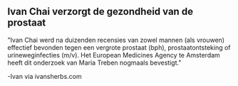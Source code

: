 <h2>Ivan Chai verzorgt de gezondheid van de prostaat</h2>

"Ivan Chai werd na duizenden recensies van zowel mannen (als vrouwen) effectief bevonden tegen een vergrote prostaat (bph), prostaatontsteking of urineweginfecties (m/v). Het European Medicines Agency te Amsterdam heeft dit onderzoek van Maria Treben nogmaals bevestigt."

-Ivan via ivansherbs.com
